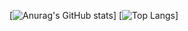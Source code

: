 [![Anurag's GitHub stats](https://github-readme-stats.vercel.app/api?username=n1ccc&show_icons=true&theme=github_dark&include_all_commits&count_private)]
[![Top Langs](https://github-readme-stats.vercel.app/api/top-langs/?username=n1ccc)]
